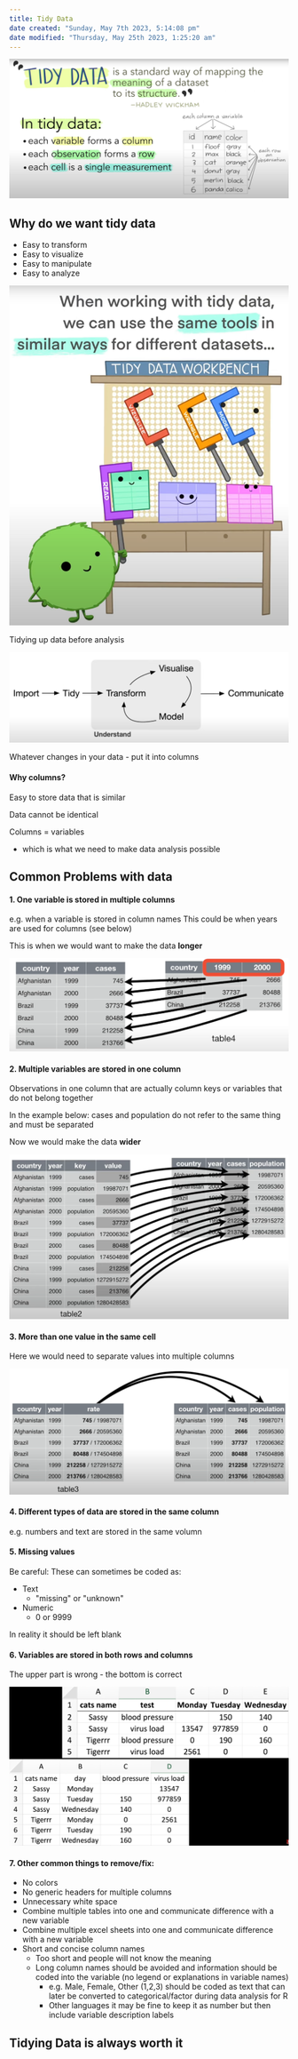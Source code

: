 ```yaml
---
title: Tidy Data
date created: "Sunday, May 7th 2023, 5:14:08 pm"
date modified: "Thursday, May 25th 2023, 1:25:20 am"
---
```


![Screenshot 2023-05-07 at 5.18.00 PM.png](Image%20Bank/Screenshot%202023-05-07%20at%205.18.00%20PM.png)

## Why do we want tidy data

* Easy to transform
* Easy to visualize
* Easy to manipulate
* Easy to analyze

![Screenshot 2023-05-07 at 5.19.29 PM.png](Image%20Bank/Screenshot%202023-05-07%20at%205.19.29%20PM.png)

Tidying up data before analysis

![Screenshot 2023-05-07 at 5.15.10 PM.png](Image%20Bank/Screenshot%202023-05-07%20at%205.15.10%20PM.png)

Whatever changes in your data - put it into columns

#### Why columns?

Easy to store data that is similar

Data cannot be identical

Columns = variables

* which is what we need to make data analysis possible

## Common Problems with data

#### 1. One variable is stored in multiple columns

e.g. when a variable is stored in column names
This could be when years are used for columns (see below)

This is when we would want to make the data **longer**

![Screenshot 2023-05-07 at 5.33.49 PM.png](Image%20Bank/Screenshot%202023-05-07%20at%205.33.49%20PM.png)

#### 2. Multiple variables are stored in one column

Observations in one column that are actually column keys or variables that do not belong together

In the example below: cases and population do not refer to the same thing and must be separated

Now we would make the data **wider**

![Screenshot 2023-05-07 at 6.39.09 PM.png](Image%20Bank/Screenshot%202023-05-07%20at%206.39.09%20PM.png)

#### 3. More than one value in the same cell

Here we would need to separate values into multiple columns

![Screenshot 2023-05-07 at 6.43.20 PM.png](Image%20Bank/Screenshot%202023-05-07%20at%206.43.20%20PM.png)

#### 4. Different types of data are stored in the same column

e.g. numbers and text are stored in the same volumn

#### 5. Missing values

Be careful: These can sometimes be coded as: 

* Text
  * "missing" or "unknown"
* Numeric
  * 0 or 9999

In reality it should be left blank

#### 6. Variables are stored in both rows and columns

The upper part is wrong - the bottom is correct

![Screenshot 2023-05-07 at 6.50.05 PM.png](Image%20Bank/Screenshot%202023-05-07%20at%206.50.05%20PM.png)

#### 7. Other common things to remove/fix:

* No colors
* No generic headers for multiple columns
* Unnecessary white space
* Combine multiple tables into one and communicate difference with a new variable
* Combine multiple excel sheets into one and communicate difference with a new variable
* Short and concise column names
  * Too short and people will not know the meaning
  * Long column names should be avoided and information should be coded into the variable (no legend or explanations in variable names)
    * e.g. Male, Female, Other (1,2,3) should be coded as text that can later be converted to categorical/factor during data analysis for R
    * Other languages it may be fine to keep it as number but then include variable description labels 

## Tidying Data is always worth it
